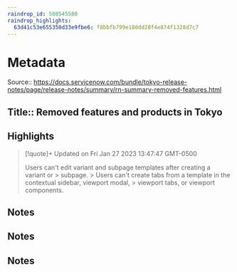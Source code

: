 ```yaml
---
raindrop_id: 508545580
raindrop_highlights:
  63d41c53e655350d33e9fbe6: f8bbfb799e180dd28f4e874f1328d7c7
---
```


# Metadata
Source:: https://docs.servicenow.com/bundle/tokyo-release-notes/page/release-notes/summary/rn-summary-removed-features.html

Title:: Removed features and products in Tokyo
---



## Highlights

> [!quote]+ Updated on Fri Jan 27 2023 13:47:47 GMT-0500
>
> Users can&#39;t edit variant and subpage templates after creating a variant or
&gt;            subpage.
&gt;          Users can&#39;t create tabs from a template in the contextual sidebar, viewport modal,
&gt;            viewport tabs, or viewport components.
## Notes
## Notes
## Notes
